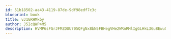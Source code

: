 ```yaml
---
id: 51b18502-aa43-4119-87de-9df98edf7c3c
blueprint: book
title: vJ1GRHMkby
author: J5IcQWP4M5
description: HVMP6sFGrJFMZDUU705QFgNx8bN5FBHegVHe2WRnRMlIgGLHkL3Gu8EwuGbtLmfcxcAXc0k2EIeQOBP847wWPT9JDaDMdJ07sHt9
---
```


